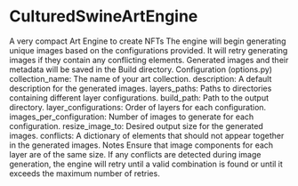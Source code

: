 # CulturedSwineArtEngine
A very compact Art Engine to create NFTs
The engine will begin generating unique images based on the configurations provided. It will retry generating images if they contain any conflicting elements.
Generated images and their metadata will be saved in the Build directory.
Configuration (options.py)
collection_name: The name of your art collection.
description: A default description for the generated images.
layers_paths: Paths to directories containing different layer configurations.
build_path: Path to the output directory.
layer_configurations: Order of layers for each configuration.
images_per_configuration: Number of images to generate for each configuration.
resize_image_to: Desired output size for the generated images.
conflicts: A dictionary of elements that should not appear together in the generated images.
Notes
Ensure that image components for each layer are of the same size.
If any conflicts are detected during image generation, the engine will retry until a valid combination is found or until it exceeds the maximum number of retries.
